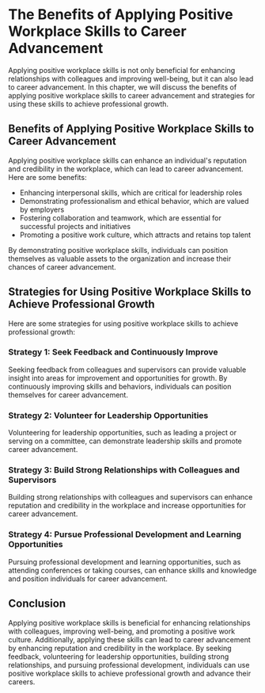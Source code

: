 The Benefits of Applying Positive Workplace Skills to Career Advancement
=============================================================================================================================================

Applying positive workplace skills is not only beneficial for enhancing relationships with colleagues and improving well-being, but it can also lead to career advancement. In this chapter, we will discuss the benefits of applying positive workplace skills to career advancement and strategies for using these skills to achieve professional growth.

Benefits of Applying Positive Workplace Skills to Career Advancement
--------------------------------------------------------------------

Applying positive workplace skills can enhance an individual's reputation and credibility in the workplace, which can lead to career advancement. Here are some benefits:

* Enhancing interpersonal skills, which are critical for leadership roles
* Demonstrating professionalism and ethical behavior, which are valued by employers
* Fostering collaboration and teamwork, which are essential for successful projects and initiatives
* Promoting a positive work culture, which attracts and retains top talent

By demonstrating positive workplace skills, individuals can position themselves as valuable assets to the organization and increase their chances of career advancement.

Strategies for Using Positive Workplace Skills to Achieve Professional Growth
-----------------------------------------------------------------------------

Here are some strategies for using positive workplace skills to achieve professional growth:

### Strategy 1: Seek Feedback and Continuously Improve

Seeking feedback from colleagues and supervisors can provide valuable insight into areas for improvement and opportunities for growth. By continuously improving skills and behaviors, individuals can position themselves for career advancement.

### Strategy 2: Volunteer for Leadership Opportunities

Volunteering for leadership opportunities, such as leading a project or serving on a committee, can demonstrate leadership skills and promote career advancement.

### Strategy 3: Build Strong Relationships with Colleagues and Supervisors

Building strong relationships with colleagues and supervisors can enhance reputation and credibility in the workplace and increase opportunities for career advancement.

### Strategy 4: Pursue Professional Development and Learning Opportunities

Pursuing professional development and learning opportunities, such as attending conferences or taking courses, can enhance skills and knowledge and position individuals for career advancement.

Conclusion
----------

Applying positive workplace skills is beneficial for enhancing relationships with colleagues, improving well-being, and promoting a positive work culture. Additionally, applying these skills can lead to career advancement by enhancing reputation and credibility in the workplace. By seeking feedback, volunteering for leadership opportunities, building strong relationships, and pursuing professional development, individuals can use positive workplace skills to achieve professional growth and advance their careers.
